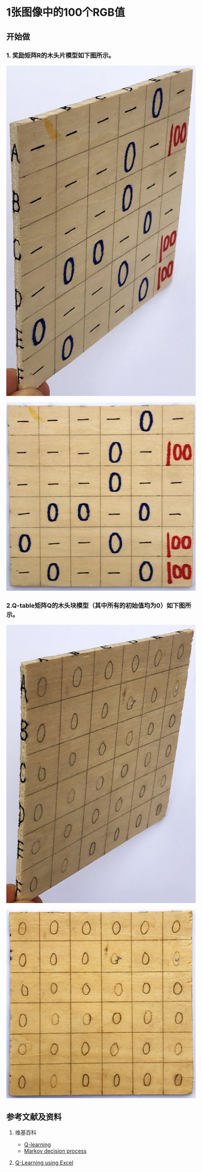 # 1张图像中的100个RGB值

## 开始做

### 1. 奖励矩阵R的木头片模型如下图所示。

![](/images/体验Q-Learning的基本原理/设置奖励矩阵R和Q-table矩阵Q/R-matrix-01.jpg)

![](/images/体验Q-Learning的基本原理/设置奖励矩阵R和Q-table矩阵Q/R-matrix-02.jpg)

### 2.Q-table矩阵Q的木头块模型（其中所有的初始值均为0）如下图所示。

![](/images/体验Q-Learning的基本原理/设置奖励矩阵R和Q-table矩阵Q/Q-matrix-01.jpg)

![](/images/体验Q-Learning的基本原理/设置奖励矩阵R和Q-table矩阵Q/Q-matrix-02.jpg)

## 参考文献及资料

1. 维基百科
	- [Q-learning](https://en.wikipedia.org/wiki/Q-learning) 
	- [Markov decision process](https://en.wikipedia.org/wiki/Markov_decision_process) 

1. [Q-Learning using Excel](https://people.revoledu.com/kardi/tutorial/ReinforcementLearning/Q-Learning-Excel.htm)